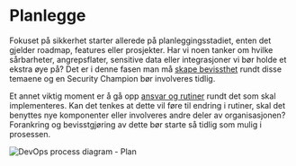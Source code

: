 # Planlegge

<div className="row category-into">
    <div className="column">
        <p>
            Fokuset på sikkerhet starter allerede på planleggingsstadiet, enten det gjelder roadmap, features eller prosjekter. Har vi noen tanker om hvilke sårbarheter, angrepsflater, sensitive data eller integrasjoner vi bør holde et ekstra øye på? Det er i denne fasen man må <a href="/security_champion/security_champion_startpoint#1-skap-bevissthet">skape bevissthet</a> rundt disse temaene og en Security Champion bør involveres tidlig.
        </p>
        <p>
            Et annet viktig moment er å gå opp <a href="/planlegge/ansvar-rutiner">ansvar og rutiner</a> rundt det som skal implementeres. Kan det tenkes at dette vil føre til endring i rutiner, skal det benyttes nye komponenter eller involveres andre deler av organisasjonen? Forankring og bevisstgjøring av dette bør starte så tidlig som mulig i prosessen.
        </p>
    </div>
    <div className="column">
        <img alt="DevOps process diagram - Plan" src="/img/devops_plan.svg"/>
    </div>
</div>

